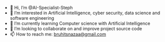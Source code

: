 - 👋 Hi, I’m @AI-Specialist-Steph
- 👀 I’m interested in Artificial Intelligence, cyber security, data science and software engineering
- 🌱 I’m currently learning Computer science with Artificial Intelligence 
- 💞️ I’m looking to collaborate on and improve project source code
- 📫 How to reach me: bruhitsnazaa@gmail.com


